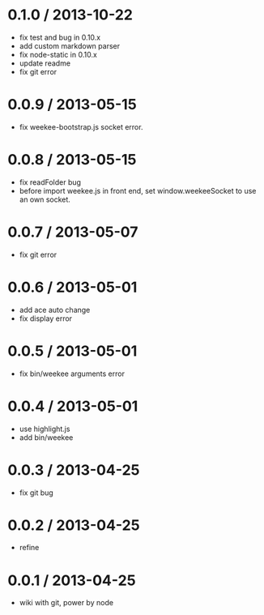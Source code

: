 
0.1.0 / 2013-10-22 
==================

  * fix test and bug in 0.10.x
  * add custom markdown parser
  * fix node-static in 0.10.x
  * update readme
  * fix git error

0.0.9 / 2013-05-15 
==================

  * fix weekee-bootstrap.js socket error.  

0.0.8 / 2013-05-15 
==================

  * fix readFolder bug
  * before import weekee.js in front end, set window.weekeeSocket to use an own socket.  

0.0.7 / 2013-05-07 
==================

  * fix git error 

0.0.6 / 2013-05-01 
==================

  * add ace auto change
  * fix display error

0.0.5 / 2013-05-01 
==================

  * fix bin/weekee arguments error

0.0.4 / 2013-05-01 
==================

  * use highlight.js
  * add bin/weekee

0.0.3 / 2013-04-25 
==================

  * fix git bug

0.0.2 / 2013-04-25 
==================

  * refine

0.0.1 / 2013-04-25 
==================

  * wiki with git, power by node  
